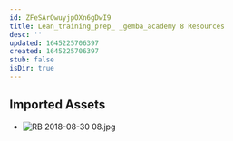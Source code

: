 ```yaml
---
id: ZFeSArOwuyjpOXn6gDwI9
title: Lean_training_prep_ _gemba_academy 8 Resources
desc: ''
updated: 1645225706397
created: 1645225706397
stub: false
isDir: true
---
```

## Imported Assets
- ![RB 2018-08-30 08.jpg](/assets/rb-2018-08-30-08.jpg)

